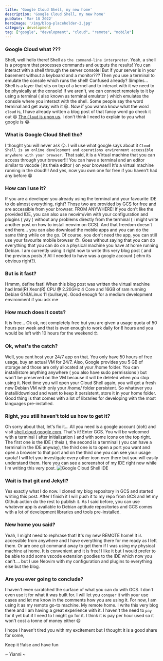 ```yaml
---
title: 'Google Cloud Shell, my new home'
description: 'Google Cloud Shell, my new home'
pubDate: 'Mar 18 2022'
heroImage: '/img/blog-placeholder-2.jpg'
category: development
tag: ["google", "development", "cloud", "remote", "mobile"]
---
```


### Google Cloud what ???

Shell, well hello there! Shell as `the command-line interpreter`. Yeah,  a shell is a program that processes commands and outputs the results! You can interact with a shell through the server console! But if your server is in your basement without a keyboard and a monitor??? Then you use a terminal to emulate the console which runs the shell! Confused already? Simples... Shell is a layer that sits on top of a kernel and to interact with it we need to be physically at the console! If we aren't, we can connect remotely to it by using a terminal ( also known as terminal emulator ) which emulates the console where you interact with the shell. Some people say the word terminal and get away with it :smiley:. Now if you wanna know what the word `cloud` is, I have already written a blog post of that fancy word go check it out :smiley: [The `Cloud` is upon us](/posts/the-cloud-is-upon-us/). I don't think I need to explain to you what google is :joy:

### What is Google Cloud Shell tho?

I thought you will never ask :stuck_out_tongue:. I will use what google says about it `Cloud Shell is an online development and operations environment accessible anywhere with your browser.` That said, it is a Virtual machine that you can access through your browser!!! You can have a terminal and an editor similar to vscode ( its theia editor ) on your browser!! It's a virtual machine running in the cloud!!! And yes, now you own one for free if you haven't had any before :grin:

### How can I use it?

If you are a developer you already using the terminal and your favourite IDE to do almost everything, right? Those two are provided by GCS for free and are accessible from your browser. FROM ANYWHERE! If you don't like the provided IDE, you can also use neovim/vim with your configuration and plugins ( yay ) without any problems directly from the terminal ( i might write another post on how to install neovim on GCS). And that freedom doesn't end there... you can also download the mobile apps and you can do the same thing while on the go. Of course, you don't need the app, you can still use your favourite mobile browser :wink:. Goes without saying that you can do everything that you can do on a physical machine you have at home running Debian. I am currently using it right now to write this very blog post ( and the previous posts )! All I needed to have was a google account ( ehm its obvious right?).

### But is it fast?

Hmmm, define fast! When this blog post was written the virtual machine had Intel(R) Xeon(R) CPU @ 2.20GHz 4 Core and 16GB of ram running Debian GNU/Linux 11 (bullseye). Good enough for a medium development environment if you ask me

### How much does it costs?

It is free... Ok ok, not completely free but you are given a usage quota of 50 hours per week and that is even enough to work daily for 8 hours and you would be left with 10 hours for the weekend :nerd_face:.

### Ok, what's the catch?

Well, you cant host your 24/7 app on that. You only have 50 hours of free usage, buy an actual VM for 24/7. Also, Google provides you 5 GB of storage and those are only allocated at your /home folder. You can install/store anything anywhere ( you also have sudo permissions ) but won't be preserved on the VM because it will be deleted when you stop using it. Next time you will open your Cloud Shell again, you will get a fresh new Debian VM with only your /home/<username> folder persistent. So whatever you install/download and want to keep it persistent, store it in your home folder. Good thing is that comes with a lot of libraries for developing with the most languages pre-installed.

### Right, you still haven't told us how to get it?

Oh sorry about that, let's fix it... All you need is a google account (doh) and visit [shell.cloud.google.com](https://shell.cloud.google.com/). That's it! Enter GCS. You will be welcomed with a terminal ( after initialization ) and with some icons on the top right. The first one is the IDE ( theia ), the second is a terminal ( you can have a terminal in the IDE anyway), the third one is to open a port you want and open a browser to that port and on the third one you can see your usage quota! I will let you investigate every other icon over there but you will easily understand them. Here you can see a screenshot of my IDE right now while I m writing this very post.
![Google Cloud Shell IDE](/IDE_SCREENSHOT.png)

### Wait is that git and Jekyll?

Yes exactly what I do now. I cloned my blog repository in GCS and started writing this post. After I finish it I will push it to my repo from GCS and let my Github action do the rest to publish it. As I said before, you can use whatever app is available to Debian aptitude repositories and GCS comes with a lot of development libraries and tools pre-installed.


### New home you said?

Yeah, I might need to rephrase that! It's my new REMOTE home! It is accessible from anywhere and I have everything there for me ready as I left them. Or are one git command away to get them if I was using my physical machine at home. It is convenient and it is free! I like it but I would prefer to be able to add some vscode extension goodies to the IDE which now you can't.... but I use Neovim with my configuration and plugins to everything else but the blog.

### Are you ever going to conclude?

I haven't even scratched the surface of what you can do with GCS. I don't even use it for what it was built for. I will let you `conquer` it with your use cases and let me know in the comments how you are using it. For now, I am using it as my remote go-to machine. My remote home. I write this very blog there and I am having a great experience with it. I haven't the need to `pay` for it yet but if I need to I might go for it. I think it is pay per hour used so it won't cost a tonne of money either :smiley:

I hope I haven't tired you with my excitement but I thought it is a good share for some,

Keep it !false and have fun

~ Yianni ~
